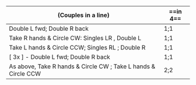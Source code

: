|(Couples in a line) |==in 4==|
|----|-----|
|Double L fwd; Double R back| 1;1|
|Take R hands & Circle CW: Singles LR , Double L |1;1|
|Take L hands & Circle CCW; Singles RL ; Double R| 1;1|
|[ 3x ] - Double L fwd; Double R back | 1;1|
|As above, Take R hands & Circle CW ; Take L hands & Circle CCW |2;2|
